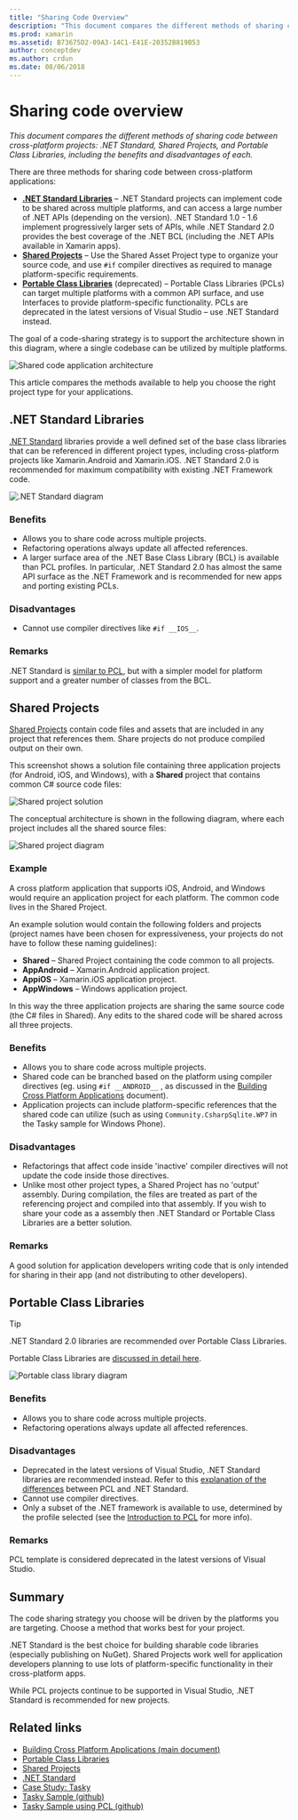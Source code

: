 ```yaml
---
title: "Sharing Code Overview"
description: "This document compares the different methods of sharing code between cross-platform projects: Shared Projects, Portable Class Libraries, and .NET Standard, including the benefits and disadvantages of each."
ms.prod: xamarin
ms.assetid: B73675D2-09A3-14C1-E41E-20352B819B53
author: conceptdev
ms.author: crdun
ms.date: 08/06/2018
---
```

# Sharing code overview

_This document compares the different methods of sharing code between cross-platform projects: .NET Standard, Shared Projects, and Portable Class Libraries, including the benefits and disadvantages of each._

There are three methods for sharing code between cross-platform applications:

- [**.NET Standard Libraries**](#Net_Standard) – .NET Standard projects can implement code to be shared across multiple platforms, and can access a large number of .NET APIs (depending on the version). .NET Standard 1.0 - 1.6 implement progressively larger sets of APIs, while .NET Standard 2.0 provides the best coverage of the .NET BCL (including the .NET APIs available in Xamarin apps).
- [**Shared Projects**](#Shared_Projects) – Use the Shared Asset Project type to organize your source code, and use `#if` compiler directives as required to manage platform-specific requirements.
- [**Portable Class Libraries**](#Portable_Class_Libraries) (deprecated) – Portable Class Libraries (PCLs) can target multiple platforms with a common API surface, and use Interfaces to provide platform-specific functionality. PCLs are deprecated in the latest versions of Visual Studio &ndash; use .NET Standard instead.

The goal of a code-sharing strategy is to support the architecture shown in this diagram, where a single codebase can be utilized by multiple platforms.

 ![Shared code application architecture](code-sharing-images/conceptualarchitecture.png "Shared code application architecture")

This article compares the methods available to help you choose the right project type for your applications.

<a name="Net_Standard" />

## .NET Standard Libraries

[.NET Standard](~/cross-platform/app-fundamentals/net-standard.md) libraries provide a well defined set of
the base class libraries that can be referenced in different project types, including cross-platform projects
like Xamarin.Android and Xamarin.iOS. .NET Standard 2.0 is recommended for maximum compatibility with existing
.NET Framework code.

![.NET Standard diagram](code-sharing-images/netstandard.png ".NET Standard diagram")

### Benefits

- Allows you to share code across multiple projects.
- Refactoring operations always update all affected references.
- A larger surface area of the .NET Base Class Library (BCL) is available than PCL profiles. In particular, .NET Standard 2.0 has almost the same API surface as the .NET Framework and is recommended for new apps and porting existing PCLs.

### Disadvantages

- Cannot use compiler directives like `#if __IOS__`.

### Remarks

.NET Standard is [similar to PCL](https://docs.microsoft.com/dotnet/standard/net-standard#comparison-to-portable-class-libraries), but with a simpler model for platform support and a greater number of classes from the BCL.

<a name="Shared_Projects" />

## Shared Projects

[Shared Projects](~/cross-platform/app-fundamentals/shared-projects.md) contain code files and assets
that are included in any project that references them. Share projects do not produce compiled output on their own.

This screenshot shows a solution file containing three application projects
(for Android, iOS, and Windows), with a **Shared** project that
contains common C# source code files:

![Shared project solution](code-sharing-images/sharedsolution.png "Shared project solution")

The conceptual architecture is shown in the following diagram, where each
project includes all the shared source files:

![Shared project diagram](code-sharing-images/sharedassetproject.png "Shared project diagram")

### Example

A cross platform application that supports iOS, Android, and Windows
would require an application project for each platform. The common code lives in
the Shared Project.

An example solution would contain the following folders and projects (project
names have been chosen for expressiveness, your projects do not have to follow
these naming guidelines):

- **Shared** – Shared Project containing the code common to all projects.
- **AppAndroid** – Xamarin.Android application project.
- **AppiOS** – Xamarin.iOS application project.
- **AppWindows** – Windows application project.

In this way the three application projects are sharing the same
source code (the C# files in Shared). Any edits to the shared code will be
shared across all three projects.

### Benefits

- Allows you to share code across multiple projects.
- Shared code can be branched based on the platform using compiler directives (eg. using  `#if __ANDROID__` , as discussed in the  [Building Cross Platform Applications](~/cross-platform/app-fundamentals/building-cross-platform-applications/index.md) document).
- Application projects can include platform-specific references that the shared code can utilize (such as using  `Community.CsharpSqlite.WP7` in the Tasky sample for Windows Phone).

### Disadvantages

- Refactorings that affect code inside 'inactive' compiler directives will not update the code inside those directives.
- Unlike most other project types, a Shared Project has no 'output' assembly. During compilation, the files are treated as part of the referencing project and compiled into that assembly. If you wish to share your code as a assembly then .NET Standard or Portable Class Libraries are a better solution.

<a name="Shared_Remarks" />

### Remarks

A good solution for application developers writing code that is only intended for sharing in their app (and not distributing to other developers).

<a name="Portable_Class_Libraries" />

## Portable Class Libraries

> [!TIP]
> .NET Standard 2.0 libraries are recommended over Portable Class Libraries.

Portable Class Libraries are [discussed in detail here](~/cross-platform/app-fundamentals/pcl.md).

![Portable class library diagram](code-sharing-images/portableclasslibrary.png "Portable class library diagram")

### Benefits

- Allows you to share code across multiple projects.
- Refactoring operations always update all affected references.

### Disadvantages

- Deprecated in the latest versions of Visual Studio, .NET Standard libraries are recommended instead. Refer to this [explanation of the differences](https://docs.microsoft.com/dotnet/standard/net-standard#comparison-to-portable-class-libraries) between PCL and .NET Standard.
- Cannot use compiler directives.
- Only a subset of the .NET framework is available to use, determined by the profile selected (see the  [Introduction to PCL](~/cross-platform/app-fundamentals/pcl.md) for more info).

### Remarks

PCL template is considered deprecated in the latest versions of Visual Studio.

## Summary

The code sharing strategy you choose will be driven by the platforms you are targeting. Choose a method that works best for your project.

.NET Standard is the best choice for building sharable code libraries (especially publishing on NuGet). Shared Projects work well for application developers planning to use lots of platform-specific functionality in their cross-platform apps.

While PCL projects continue to be supported in Visual Studio, .NET Standard is recommended for new projects.

## Related links

- [Building Cross Platform Applications (main document)](~/cross-platform/app-fundamentals/building-cross-platform-applications/index.md)
- [Portable Class Libraries](~/cross-platform/app-fundamentals/pcl.md)
- [Shared Projects](~/cross-platform/app-fundamentals/shared-projects.md)
- [.NET Standard](~/cross-platform/app-fundamentals/net-standard.md)
- [Case Study: Tasky](~/cross-platform/app-fundamentals/building-cross-platform-applications/case-study-tasky.md)
- [Tasky Sample (github)](https://github.com/xamarin/mobile-samples/tree/master/Tasky)
- [Tasky Sample using PCL (github)](https://github.com/xamarin/mobile-samples/tree/master/TaskyPortable)
